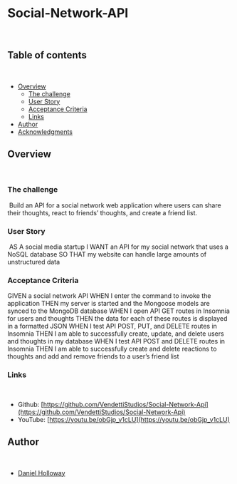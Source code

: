 # Social-Network-API
​
## Table of contents
​
- [Overview](#overview)
  - [The challenge](#the-challenge)
  - [User Story](#user-story)
  - [Acceptance Criteria](#acceptance-criteria)
  - [Links](#links)
- [Author](#author)
- [Acknowledgments](#acknowledgments)

## Overview
​
### The challenge
​
Build an API for a social network web application where users can share their thoughts, react to friends’ thoughts, and create a friend list.
​
### User Story
​
AS A social media startup
I WANT an API for my social network that uses a NoSQL database
SO THAT my website can handle large amounts of unstructured data
​
### Acceptance Criteria
​GIVEN a social network API
WHEN I enter the command to invoke the application
THEN my server is started and the Mongoose models are synced to the MongoDB database
WHEN I open API GET routes in Insomnia for users and thoughts
THEN the data for each of these routes is displayed in a formatted JSON
WHEN I test API POST, PUT, and DELETE routes in Insomnia
THEN I am able to successfully create, update, and delete users and thoughts in my database
WHEN I test API POST and DELETE routes in Insomnia
THEN I am able to successfully create and delete reactions to thoughts and add and remove friends to a user’s friend list
​
​
### Links
​
- Github: [https://github.com/VendettiStudios/Social-Network-Api](https://github.com/VendettiStudios/Social-Network-Api)
- YouTube: [https://youtu.be/obGjp_v1cLU](https://youtu.be/obGjp_v1cLU)


## Author
​
- [Daniel Holloway](https://DanielHolloway.dev)

